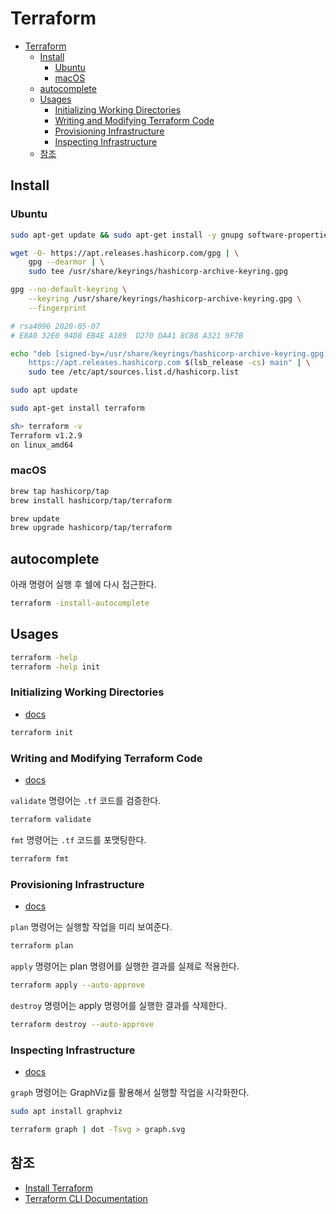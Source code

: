 # Terraform

- [Terraform](#terraform)
  - [Install](#install)
    - [Ubuntu](#ubuntu)
    - [macOS](#macos)
  - [autocomplete](#autocomplete)
  - [Usages](#usages)
    - [Initializing Working Directories](#initializing-working-directories)
    - [Writing and Modifying Terraform Code](#writing-and-modifying-terraform-code)
    - [Provisioning Infrastructure](#provisioning-infrastructure)
    - [Inspecting Infrastructure](#inspecting-infrastructure)
  - [참조](#참조)

## Install

### Ubuntu

```sh
sudo apt-get update && sudo apt-get install -y gnupg software-properties-common
```

```sh
wget -O- https://apt.releases.hashicorp.com/gpg | \
    gpg --dearmor | \
    sudo tee /usr/share/keyrings/hashicorp-archive-keyring.gpg
```

```sh
gpg --no-default-keyring \
    --keyring /usr/share/keyrings/hashicorp-archive-keyring.gpg \
    --fingerprint

# rsa4096 2020-05-07
# E8A0 32E0 94D8 EB4E A189  D270 DA41 8C88 A321 9F7B
```

```sh
echo "deb [signed-by=/usr/share/keyrings/hashicorp-archive-keyring.gpg] \
    https://apt.releases.hashicorp.com $(lsb_release -cs) main" | \
    sudo tee /etc/apt/sources.list.d/hashicorp.list
```

```sh
sudo apt update
```

```sh
sudo apt-get install terraform
```

```sh
sh> terraform -v
Terraform v1.2.9
on linux_amd64
```

### macOS

```sh
brew tap hashicorp/tap
brew install hashicorp/tap/terraform
```

```sh
brew update
brew upgrade hashicorp/tap/terraform
```

## autocomplete

아래 명령어 실행 후 쉘에 다시 접근한다.

```sh
terraform -install-autocomplete
```

## Usages

```sh
terraform -help
terraform -help init
```

### Initializing Working Directories

- [docs](https://www.terraform.io/cli/init)

```sh
terraform init
```

### Writing and Modifying Terraform Code

- [docs](https://www.terraform.io/cli/code)

`validate` 명령어는 `.tf` 코드를 검증한다.

```sh
terraform validate
```

`fmt` 명령어는 `.tf` 코드를 포맷팅한다.

```sh
terraform fmt
```

### Provisioning Infrastructure

- [docs](https://www.terraform.io/cli/run)

`plan` 명령어는 실행할 작업을 미리 보여준다.

```sh
terraform plan
```

`apply` 명령어는 plan 명령어를 실행한 결과를 실제로 적용한다.

```sh
terraform apply --auto-approve
```

`destroy` 명령어는 apply 명령어를 실행한 결과를 삭제한다.

```sh
terraform destroy --auto-approve
```

### Inspecting Infrastructure

- [docs](https://www.terraform.io/cli/inspect)

`graph` 명령어는 GraphViz를 활용해서 실행할 작업을 시각화한다.

```sh
sudo apt install graphviz
```

```sh
terraform graph | dot -Tsvg > graph.svg
```

## 참조

- [Install Terraform](https://learn.hashicorp.com/tutorials/terraform/install-cli)
- [Terraform CLI Documentation](https://www.terraform.io/cli)
